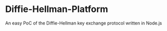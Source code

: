 # Diffie-Hellman-Platform
An easy PoC of the Diffie-Hellman key exchange protocol written in Node.js
